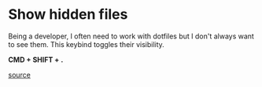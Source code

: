 # Show hidden files

Being a developer, I often need to work with dotfiles but I don't always want to see them.
This keybind toggles their visibility.

**CMD + SHIFT + .**

[source](https://ianlunn.co.uk/articles/quickly-showhide-hidden-files-mac-os-x-mavericks)
